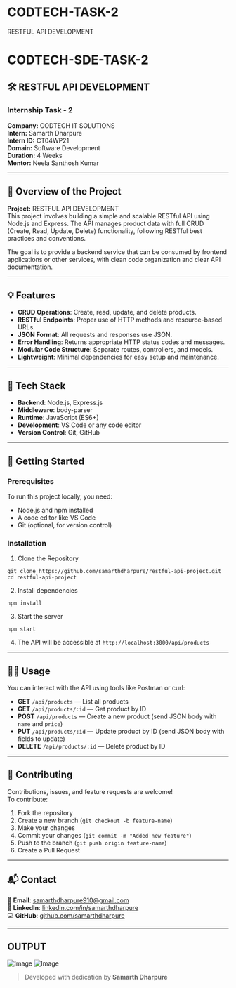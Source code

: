 # CODTECH-TASK-2
RESTFUL API DEVELOPMENT

# CODTECH-SDE-TASK-2

## 🛠️ RESTFUL API DEVELOPMENT

### Internship Task - 2  
**Company:** CODTECH IT SOLUTIONS  
**Intern:** Samarth Dharpure  
**Intern ID:** CT04WP21  
**Domain:** Software Development  
**Duration:** 4 Weeks  
**Mentor:** Neela Santhosh Kumar

---

## 📌 Overview of the Project

**Project:** RESTFUL API DEVELOPMENT  
This project involves building a simple and scalable RESTful API using Node.js and Express. The API manages product data with full CRUD (Create, Read, Update, Delete) functionality, following RESTful best practices and conventions.

The goal is to provide a backend service that can be consumed by frontend applications or other services, with clean code organization and clear API documentation.

---

## 💡 Features

- **CRUD Operations**: Create, read, update, and delete products.
- **RESTful Endpoints**: Proper use of HTTP methods and resource-based URLs.
- **JSON Format**: All requests and responses use JSON.
- **Error Handling**: Returns appropriate HTTP status codes and messages.
- **Modular Code Structure**: Separate routes, controllers, and models.
- **Lightweight**: Minimal dependencies for easy setup and maintenance.

---

## 🧰 Tech Stack

- **Backend**: Node.js, Express.js
- **Middleware**: body-parser
- **Runtime**: JavaScript (ES6+)
- **Development**: VS Code or any code editor
- **Version Control**: Git, GitHub

---

## 🚀 Getting Started

### Prerequisites

To run this project locally, you need:

- Node.js and npm installed
- A code editor like VS Code
- Git (optional, for version control)

### Installation

1. Clone the Repository

```
git clone https://github.com/samarthdharpure/restful-api-project.git
cd restful-api-project
```

2. Install dependencies

```
npm install
```

3. Start the server

```
npm start
```

4. The API will be accessible at `http://localhost:3000/api/products`

---

## 🧑‍💻 Usage

You can interact with the API using tools like Postman or curl:

- **GET** `/api/products` — List all products
- **GET** `/api/products/:id` — Get product by ID
- **POST** `/api/products` — Create a new product (send JSON body with `name` and `price`)
- **PUT** `/api/products/:id` — Update product by ID (send JSON body with fields to update)
- **DELETE** `/api/products/:id` — Delete product by ID

---

## 🤝 Contributing

Contributions, issues, and feature requests are welcome!  
To contribute:

1. Fork the repository  
2. Create a new branch (`git checkout -b feature-name`)  
3. Make your changes  
4. Commit your changes (`git commit -m "Added new feature"`)  
5. Push to the branch (`git push origin feature-name`)  
6. Create a Pull Request

---

## 📬 Contact

📧 **Email**: [samarthdharpure910@gmail.com](mailto:samarthdharpure910@gmail.com)  
💼 **LinkedIn**: [linkedin.com/in/samarthdharpure](https://linkedin.com/in/samarthdharpure)  
💻 **GitHub**: [github.com/samarthdharpure](https://github.com/samarthdharpure)

---

## OUTPUT

![Image](https://github.com/user-attachments/assets/aa53210f-04a4-46c6-8d1c-bdae3178b317)
![Image](https://github.com/user-attachments/assets/d14472cf-6895-44e6-adc0-a1a37e0a78c3)

> Developed with dedication by **Samarth Dharpure**
```
